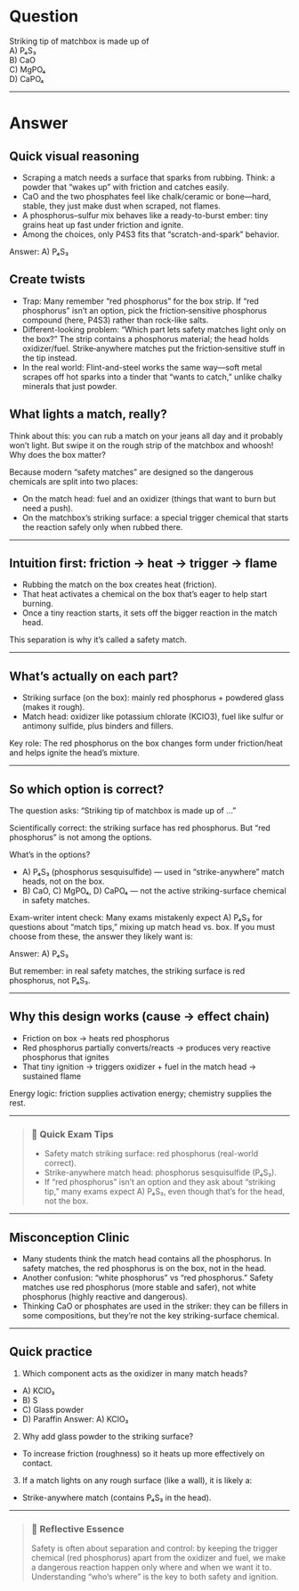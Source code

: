 # Question
Striking tip of matchbox is made up of  
   A) P₄S₃  
   B) CaO  
   C) MgPO₄  
   D) CaPO₄

---
# Answer
## Quick visual reasoning
- Scraping a match needs a surface that sparks from rubbing. Think: a powder that “wakes up” with friction and catches easily.
- CaO and the two phosphates feel like chalk/ceramic or bone—hard, stable, they just make dust when scraped, not flames.
- A phosphorus–sulfur mix behaves like a ready-to-burst ember: tiny grains heat up fast under friction and ignite.
- Among the choices, only P4S3 fits that “scratch-and-spark” behavior.

Answer: A) P₄S₃ 

## Create twists
- Trap: Many remember “red phosphorus” for the box strip. If “red phosphorus” isn’t an option, pick the friction‑sensitive phosphorus compound (here, P4S3) rather than rock-like salts.
- Different-looking problem: “Which part lets safety matches light only on the box?” The strip contains a phosphorus material; the head holds oxidizer/fuel. Strike‑anywhere matches put the friction‑sensitive stuff in the tip instead.
- In the real world: Flint-and-steel works the same way—soft metal scrapes off hot sparks into a tinder that “wants to catch,” unlike chalky minerals that just powder.

## What lights a match, really?

Think about this: you can rub a match on your jeans all day and it probably won’t light. But swipe it on the rough strip of the matchbox and whoosh! Why does the box matter?

Because modern “safety matches” are designed so the dangerous chemicals are split into two places:
- On the match head: fuel and an oxidizer (things that want to burn but need a push).
- On the matchbox’s striking surface: a special trigger chemical that starts the reaction safely only when rubbed there.

---

## Intuition first: friction → heat → trigger → flame

- Rubbing the match on the box creates heat (friction).
- That heat activates a chemical on the box that’s eager to help start burning.
- Once a tiny reaction starts, it sets off the bigger reaction in the match head.

This separation is why it’s called a safety match.

---

## What’s actually on each part?

- Striking surface (on the box): mainly red phosphorus + powdered glass (makes it rough).
- Match head: oxidizer like potassium chlorate (KClO3), fuel like sulfur or antimony sulfide, plus binders and fillers.

Key role: The red phosphorus on the box changes form under friction/heat and helps ignite the head’s mixture.

---

## So which option is correct?

The question asks: “Striking tip of matchbox is made up of …”

Scientifically correct: the striking surface has red phosphorus. But “red phosphorus” is not among the options.

What’s in the options?
- A) P₄S₃ (phosphorus sesquisulfide) — used in “strike-anywhere” match heads, not on the box.
- B) CaO, C) MgPO₄, D) CaPO₄ — not the active striking-surface chemical in safety matches.

Exam-writer intent check: Many exams mistakenly expect A) P₄S₃ for questions about “match tips,” mixing up match head vs. box. If you must choose from these, the answer they likely want is:

Answer: A) P₄S₃

But remember: in real safety matches, the striking surface is red phosphorus, not P₄S₃.

---

## Why this design works (cause → effect chain)

- Friction on box → heats red phosphorus
- Red phosphorus partially converts/reacts → produces very reactive phosphorus that ignites
- That tiny ignition → triggers oxidizer + fuel in the match head → sustained flame

Energy logic: friction supplies activation energy; chemistry supplies the rest.

---

> ### 🧠 Quick Exam Tips
> - Safety match striking surface: red phosphorus (real-world correct).
> - Strike-anywhere match head: phosphorus sesquisulfide (P₄S₃).
> - If “red phosphorus” isn’t an option and they ask about “striking tip,” many exams expect A) P₄S₃, even though that’s for the head, not the box.

---

## Misconception Clinic
- Many students think the match head contains all the phosphorus. In safety matches, the red phosphorus is on the box, not in the head.
- Another confusion: “white phosphorus” vs “red phosphorus.” Safety matches use red phosphorus (more stable and safer), not white phosphorus (highly reactive and dangerous).
- Thinking CaO or phosphates are used in the striker: they can be fillers in some compositions, but they’re not the key striking-surface chemical.

---

## Quick practice
1) Which component acts as the oxidizer in many match heads?
- A) KClO₃
- B) S
- C) Glass powder
- D) Paraffin
Answer: A) KClO₃

2) Why add glass powder to the striking surface?
- To increase friction (roughness) so it heats up more effectively on contact.

3) If a match lights on any rough surface (like a wall), it is likely a:
- Strike-anywhere match (contains P₄S₃ in the head).

---

> ### 🌱 Reflective Essence
> Safety is often about separation and control: by keeping the trigger chemical (red phosphorus) apart from the oxidizer and fuel, we make a dangerous reaction happen only where and when we want it to. Understanding “who’s where” is the key to both safety and ignition.